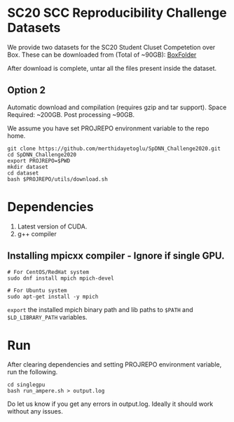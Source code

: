 # SC20 SCC Reproducibility Challenge Datasets 

We provide two datasets for the SC20 Student Cluset Competetion over Box. These can be downloaded from (Total of ~90GB): 
[BoxFolder](https://uofi.box.com/s/atdm8zr9qljp53fbiwsrtfoqpbc1a36y)

After download is complete, untar all the files present inside the dataset. 

## Option 2
Automatic download and compilation (requires gzip and tar support).
Space Required: ~200GB. Post processing ~90GB. 

We assume you have set PROJREPO environment variable to the repo home. 

```
git clone https://github.com/merthidayetoglu/SpDNN_Challenge2020.git
cd SpDNN_Challenge2020
export PROJREPO=$PWD
mkdir dataset
cd dataset
bash $PROJREPO/utils/download.sh
```
# Dependencies

1. Latest version of CUDA. 
2. g++ compiler 

## Installing mpicxx compiler - Ignore if single GPU.
```
# For CentOS/RedHat system
sudo dnf install mpich mpich-devel

# For Ubuntu system
sudo apt-get install -y mpich
```

`export` the installed mpich binary path and lib paths to `$PATH` and `$LD_LIBRARY_PATH` variables. 

# Run 
After clearing dependencies and setting PROJREPO environment variable, run the following. 

```
cd singlegpu 
bash run_ampere.sh > output.log 
```

Do let us know if you get any errors in output.log. Ideally it should work without any issues. 
